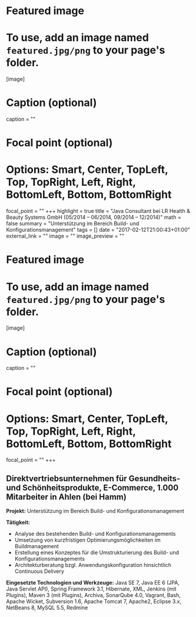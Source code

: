 
# Featured image
# To use, add an image named `featured.jpg/png` to your page's folder.
[image]
# Caption (optional)
caption = ""

# Focal point (optional)
# Options: Smart, Center, TopLeft, Top, TopRight, Left, Right, BottomLeft, Bottom, BottomRight
focal_point = ""
+++
highlight = true
title = "Java Consultant bei LR Health & Beauty Systems GmbH (05/2014 – 06/2014, 09/2014 – 12/2014)"
math = false
summary = "Unterstützung im Bereich Build- und Konfigurationsmanagement"
tags = []
date = "2017-02-12T21:00:43+01:00"
external_link = ""
image = ""
image_preview = ""


# Featured image
# To use, add an image named `featured.jpg/png` to your page's folder.
[image]
# Caption (optional)
caption = ""

# Focal point (optional)
# Options: Smart, Center, TopLeft, Top, TopRight, Left, Right, BottomLeft, Bottom, BottomRight
focal_point = ""
+++

## Direktvertriebsunternehmen für Gesundheits- und Schönheitsprodukte, E-Commerce, 1.000 Mitarbeiter in Ahlen (bei Hamm)

**Projekt:** Unterstützung im Bereich Build- und Konfigurationsmanagement

**Tätigkeit:**

* Analyse des bestehenden Build- und Konfigurationsmanagements
* Umsetzung von kurzfristigen Optimierungsmöglichkeiten im Buildmanagement
* Erstellung eines Konzeptes für die Umstrukturierung des Build- und Konfigurationsmanagements
* Architekturberatung bzgl. Anwendungskonfiguration hinsichtlich Continuous Delivery

**Eingesetzte Technologien und Werkzeuge:** Java SE 7, Java EE 6 (JPA, Java Servlet API), Spring Framework 3.1, Hibernate, XML, Jenkins (mit Plugins), Maven 3 (mit Plugins), Archiva, SonarQube 4.0, Vagrant, Bash, Apache Wicket, Subversion 1.6, Apache Tomcat 7, Apache2, Eclipse 3.x, NetBeans 8, MySQL 5.5, Redmine
